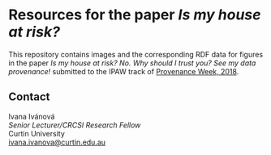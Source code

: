 # Resources for the paper *Is my house at risk?*
This repository contains images and the corresponding RDF data for figures in the paper *Is my house at risk? No. Why should I trust you? See my data provenance!* submitted to the IPAW track of [Provenance Week, 2018](http://provenanceweek2018.org).

## Contact
Ivana Ivánová  
*Senior Lecturer/CRCSI Research Fellow*  
Curtin University  
<ivana.ivanova@curtin.edu.au>  
